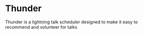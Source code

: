 # Thunder

Thunder is a lightning talk scheduler designed to make it easy to
recommend and volunteer for talks

